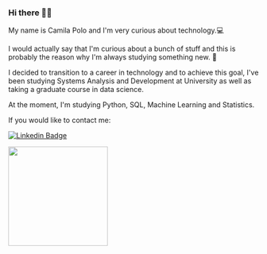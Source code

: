 ### Hi there 🙋‍♀️

<p>My name is Camila Polo and I'm very curious about technology.💻 </p>

<p> I would actually say that I'm curious about a bunch of stuff and this is probably the reason why I'm always studying something new. 🤭</p>


<p>I decided to transition to a career in technology and to achieve this goal, I've been studying Systems Analysis and Development at University as well as taking a graduate course in data science.</p>


<p> At the moment, I'm studying Python, SQL, Machine Learning and Statistics. 

 
  
 If you would like to contact me:



[![Linkedin Badge](https://img.shields.io/badge/-LinkedIn-blue?style=flat-square&logo=Linkedin&logoColor=white&link=https://www.linkedin.com/in/camilaspolo/)](https://www.linkedin.com/in/camilaspolo/)


<img height="200px" src="https://github-readme-stats.vercel.app/api?username=camilasp&show_icons=true&line_height=21&&theme=nightowl">


<!--
**camilasp/camilasp** is a ✨ _special_ ✨ repository because its `README.md` (this file) appears on your GitHub profile.

Here are some ideas to get you started:

- 🔭 I’m currently working on ...
- 🌱 I’m currently learning ...
- 👯 I’m looking to collaborate on ...
- 🤔 I’m looking for help with ...
- 💬 Ask me about ...
- 📫 How to reach me: ...
- 😄 Pronouns: ...
- ⚡ Fun fact: ...
-->
